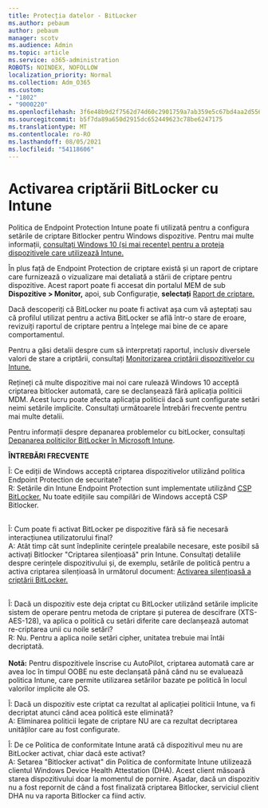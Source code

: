 ```yaml
---
title: Protecția datelor - BitLocker
ms.author: pebaum
author: pebaum
manager: scotv
ms.audience: Admin
ms.topic: article
ms.service: o365-administration
ROBOTS: NOINDEX, NOFOLLOW
localization_priority: Normal
ms.collection: Adm_O365
ms.custom:
- "1802"
- "9000220"
ms.openlocfilehash: 3f6e48b9d2f7562d74d60c2901759a7ab359e5c67bd4aa2d556d941a41ab680c
ms.sourcegitcommit: b5f7da89a650d2915dc652449623c78be6247175
ms.translationtype: MT
ms.contentlocale: ro-RO
ms.lasthandoff: 08/05/2021
ms.locfileid: "54118606"
---
```

# <a name="enabling-bitlocker-encryption-with-intune"></a>Activarea criptării BitLocker cu Intune

Politica de Endpoint Protection Intune poate fi utilizată pentru a configura setările de criptare Bitlocker pentru Windows dispozitive. Pentru mai multe informații, [consultați Windows 10 (și mai recente) pentru a proteja dispozitivele care utilizează Intune.](https://docs.microsoft.com/intune/endpoint-protection-windows-10#windows-encryption)

În plus față de Endpoint Protection de criptare există și un raport de criptare care furnizează o vizualizare mai detaliată a stării de criptare pentru dispozitive. Acest raport poate fi accesat din portalul MEM de sub **Dispozitive > Monitor,** apoi, sub Configurație, **selectați** [Raport de criptare.](https://endpoint.microsoft.com/#blade/Microsoft_Intune_DeviceSettings/DevicesMonitorMenu/encryptionReport)

Dacă descoperiți că BitLocker nu poate fi activat așa cum vă așteptați sau că profilul utilizat pentru a activa BitLocker se află într-o stare de eroare, revizuiți raportul de criptare pentru a înțelege mai bine de ce apare comportamentul.

Pentru a găsi detalii despre cum să interpretați raportul, inclusiv diversele valori de stare a criptării, consultați [Monitorizarea criptării dispozitivelor cu Intune.](https://docs.microsoft.com/mem/intune/protect/encryption-monitor)

Rețineți că multe dispozitive mai noi care rulează Windows 10 acceptă criptarea bitlocker automată, care se declanșează fără aplicația politicii MDM. Acest lucru poate afecta aplicația politicii dacă sunt configurate setări neimi setările implicite. Consultați următoarele Întrebări frecvente pentru mai multe detalii.

Pentru informații despre depanarea problemelor cu bitLocker, consultați [Depanarea politicilor BitLocker în Microsoft Intune](https://docs.microsoft.com/intune/protect/troubleshoot-bitlocker-policies).
 
 
**ÎNTREBĂRI FRECVENTE**

Î: Ce ediții de Windows acceptă criptarea dispozitivelor utilizând politica Endpoint Protection de securitate?<br>
R: Setările din Intune Endpoint Protection sunt implementate utilizând [CSP BitLocker.](https://docs.microsoft.com/windows/client-management/mdm/bitlocker-csp) Nu toate edițiile sau compilări de Windows acceptă CSP Bitlocker. <br><br>

Î: Cum poate fi activat BitLocker pe dispozitive fără să fie necesară interacțiunea utilizatorului final?<br>
A: Atât timp cât sunt îndeplinite cerințele prealabile necesare, este posibil să activați Bitlocker "Criptarea silențioasă" prin Intune. Consultați detaliile despre cerințele dispozitivului și, de exemplu, setările de politică pentru a activa criptarea silențioasă în următorul document: [Activarea silențioasă a criptării BitLocker.](https://docs.microsoft.com/mem/intune/protect/encrypt-devices#silently-enable-bitlocker-on-devices) <br><br>

Î: Dacă un dispozitiv este deja criptat cu BitLocker utilizând setările implicite sistem de operare pentru metoda de criptare și puterea de descifrare (XTS-AES-128), va aplica o politică cu setări diferite care declanșează automat re-criptarea unii cu noile setări?<br>
R: Nu. Pentru a aplica noile setări cipher, unitatea trebuie mai întâi decriptată.<br><br>
**Notă:** Pentru dispozitivele înscrise cu AutoPilot, criptarea automată care ar avea loc în timpul OOBE nu este declanșată până când nu se evaluează politica Intune, care permite utilizarea setărilor bazate pe politică în locul valorilor implicite ale OS.
 
Î: Dacă un dispozitiv este criptat ca rezultat al aplicației politicii Intune, va fi decriptat atunci când acea politică este eliminată?<br>
A: Eliminarea politicii legate de criptare NU are ca rezultat decriptarea unităților care au fost configurate.
 
Î: De ce Politica de conformitate Intune arată că dispozitivul meu nu are BitLocker activat, chiar dacă este activat?<br>
A: Setarea "Bitlocker activat" din Politica de conformitate Intune utilizează clientul Windows Device Health Attestation (DHA). Acest client măsoară starea dispozitivului doar la momentul de pornire. Așadar, dacă un dispozitiv nu a fost repornit de când a fost finalizată criptarea Bitlocker, serviciul client DHA nu va raporta Bitlocker ca fiind activ.
 
 